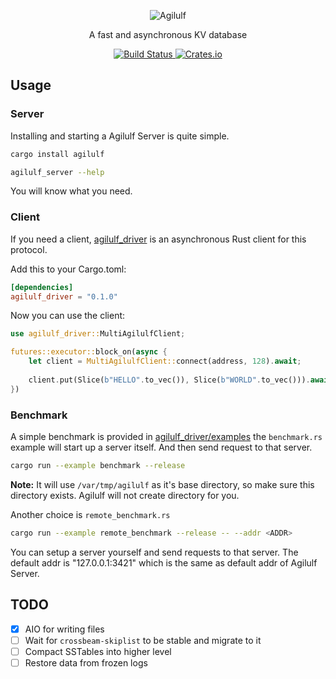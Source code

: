 <p align="center">
    <img src="https://upload.wikimedia.org/wikipedia/commons/4/42/Nuremberg_chronicles_f_150r_3.jpg" alt="Agilulf">
</p>

<p align="center">
    A fast and asynchronous KV database
</p>

<p align="center">
  <a href="https://travis-ci.com/YangKeao/Agilulf">
    <img alt="Build Status" src="https://travis-ci.com/YangKeao/Agilulf.svg?branch=master">
  </a>

  <a href="https://crates.io/crates/agilulf">
    <img alt="Crates.io" src="https://img.shields.io/crates/v/agilulf.svg">
  </a>
</p>

## Usage

### Server

Installing and starting a Agilulf Server is quite simple.

```bash
cargo install agilulf

agilulf_server --help
```

You will know what you need.

### Client

If you need a client, [agilulf_driver](https://github.com/YangKeao/Agilulf/tree/master/agilulf_driver)
is an asynchronous Rust client for this protocol.

Add this to your Cargo.toml:

```toml
[dependencies]
agilulf_driver = "0.1.0"
```

Now you can use the client:

```rust
use agilulf_driver::MultiAgilulfClient;

futures::executor::block_on(async {
    let client = MultiAgilulfClient::connect(address, 128).await;
    
    client.put(Slice(b"HELLO".to_vec()), Slice(b"WORLD".to_vec())).await;
})
```

### Benchmark

A simple benchmark is provided in [agilulf_driver/examples](https://github.com/YangKeao/Agilulf/tree/master/agilulf_driver/examples)
the `benchmark.rs` example will start up a server itself. And then send request to that server.

```bash
cargo run --example benchmark --release
```

**Note:** It will use `/var/tmp/agilulf` as it's base directory, so make sure this directory exists. Agilulf will
not create directory for you.

Another choice is `remote_benchmark.rs`

```bash
cargo run --example remote_benchmark --release -- --addr <ADDR>
```

You can setup a server yourself and send requests to that server. The default addr is "127.0.0.1:3421" which
is the same as default addr of Agilulf Server.

## TODO

- [x] AIO for writing files
- [ ] Wait for `crossbeam-skiplist` to be stable and migrate to it
- [ ] Compact SSTables into higher level
- [ ] Restore data from frozen logs